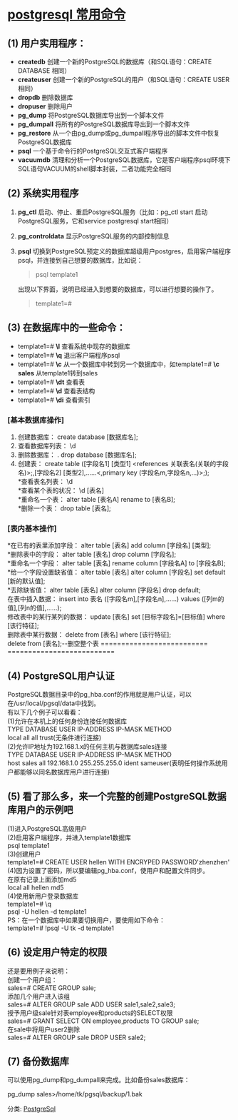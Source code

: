 # [postgresql 常用命令](https://www.cnblogs.com/tzp_8/archive/2012/11/08/2760746.html)

## (1) 用户实用程序：

- **createdb** 创建一个新的PostgreSQL的数据库（和SQL语句：CREATE DATABASE 相同）  
- **createuser** 创建一个新的PostgreSQL的用户（和SQL语句：CREATE USER 相同）  
- **dropdb** 删除数据库  
- **dropuser** 删除用户  
- **pg_dump** 将PostgreSQL数据库导出到一个脚本文件  
- **pg_dumpall** 将所有的PostgreSQL数据库导出到一个脚本文件  
- **pg_restore** 从一个由pg_dump或pg_dumpall程序导出的脚本文件中恢复PostgreSQL数据库  
- **psql** 一个基于命令行的PostgreSQL交互式客户端程序  
- **vacuumdb** 清理和分析一个PostgreSQL数据库，它是客户端程序psql环境下SQL语句VACUUM的shell脚本封装，二者功能完全相同

## (2) 系统实用程序

1. **pg_ctl** 启动、停止、重启PostgreSQL服务（比如：pg_ctl start 启动PostgreSQL服务，它和service postgresql start相同）  
2. **pg_controldata** 显示PostgreSQL服务的内部控制信息  
3. **psql** 切换到PostgreSQL预定义的数据库超级用户postgres，启用客户端程序psql，并连接到自己想要的数据库，比如说：  
	> psql template1 

	出现以下界面，说明已经进入到想要的数据库，可以进行想要的操作了。  
	>template1=#

## (3) 在数据库中的一些命令：

- template1=# **\l** 查看系统中现存的数据库  
- template1=# **\q** 退出客户端程序psql  
- template1=# **\c** 从一个数据库中转到另一个数据库中，如template1=# **\c sales** 从template1转到sales  
- template1=# **\dt** 查看表  
- template1=# **\d**  查看表结构  
- template1=# **\di** 查看索引

### [基本数据库操作]
1. 创建数据库： create database [数据库名];  
2. 查看数据库列表： \d  
3. 删除数据库： . drop database [数据库名];  
4. 创建表： create table ([字段名1] [类型1] <references 关联表名(关联的字段名)>;,[字段名2] [类型2],......<,primary key (字段名m,字段名n,...)>;);  
*查看表名列表： \d  
*查看某个表的状况： \d [表名]  
*重命名一个表： alter table [表名A] rename to [表名B];  
*删除一个表： drop table [表名]; 
### [表内基本操作]

*在已有的表里添加字段： alter table [表名] add column [字段名] [类型];  
*删除表中的字段： alter table [表名] drop column [字段名];  
*重命名一个字段： alter table [表名] rename column [字段名A] to [字段名B];  
*给一个字段设置缺省值： alter table [表名] alter column [字段名] set default [新的默认值];  
*去除缺省值： alter table [表名] alter column [字段名] drop default;  
在表中插入数据： insert into 表名 ([字段名m],[字段名n],......) values ([列m的值],[列n的值],......);  
修改表中的某行某列的数据： update [表名] set [目标字段名]=[目标值] where [该行特征];  
删除表中某行数据： delete from [表名] where [该行特征];  
delete from [表名];--删空整个表 ========================== ==========================

## (4) PostgreSQL用户认证

PostgreSQL数据目录中的pg_hba.conf的作用就是用户认证，可以在/usr/local/pgsql/data中找到。  
有以下几个例子可以看看：  
(1)允许在本机上的任何身份连接任何数据库  
TYPE DATABASE USER IP-ADDRESS IP-MASK METHOD  
local all all trust(无条件进行连接)  
(2)允许IP地址为192.168.1.x的任何主机与数据库sales连接  
TYPE DATABASE USER IP-ADDRESS IP-MASK METHOD  
host sales all 192.168.1.0 255.255.255.0 ident sameuser(表明任何操作系统用户都能够以同名数据库用户进行连接)

## (5) 看了那么多，来一个完整的创建PostgreSQL数据库用户的示例吧

(1)进入PostgreSQL高级用户  
(2)启用客户端程序，并进入template1数据库  
psql template1  
(3)创建用户  
template1=# CREATE USER hellen WITH ENCRYPED PASSWORD'zhenzhen'  
(4)因为设置了密码，所以要编辑pg_hba.conf，使用户和配置文件同步。  
在原有记录上面添加md5  
local all hellen md5  
(4)使用新用户登录数据库  
template1=# \q  
psql -U hellen -d template1  
PS：在一个数据库中如果要切换用户，要使用如下命令：  
template1=# \!psql -U tk -d template1

## (6) 设定用户特定的权限

还是要用例子来说明：  
创建一个用户组：  
sales=# CREATE GROUP sale;  
添加几个用户进入该组  
sales=# ALTER GROUP sale ADD USER sale1,sale2,sale3;  
授予用户级sale针对表employee和products的SELECT权限  
sales=# GRANT SELECT ON employee,products TO GROUP sale;  
在sale中将用户user2删除  
sales=# ALTER GROUP sale DROP USER sale2;

## (7) 备份数据库

可以使用pg_dump和pg_dumpall来完成。比如备份sales数据库：

pg_dump sales>/home/tk/pgsql/backup/1.bak

分类:  [PostgreSql](https://www.cnblogs.com/tzp_8/category/408009.html)
<!--stackedit_data:
eyJoaXN0b3J5IjpbNzU2MTI5NDc3LC0xNzA3OTA4MDA3LC0zNz
gzOTkwNDMsLTExODYwMDcxMjEsOTU3MDc0MTM5XX0=
-->